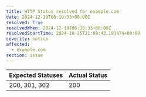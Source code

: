 ```yaml
---
title: HTTP Status resolved for example.com
date: 2024-12-19T06:10:33+00:00Z
resolved: True
resolvedWhen: 2024-12-19T06:10:33+00:00Z
resolvedStartTime: 2024-10-25T21:09:43.191474+00:00
severity: notice
affected:
  - example.com
section: issue
---
```


| Expected Statuses | Actual Status  |
|-------------------|----------------|
| 200, 301, 302 | 200 |
